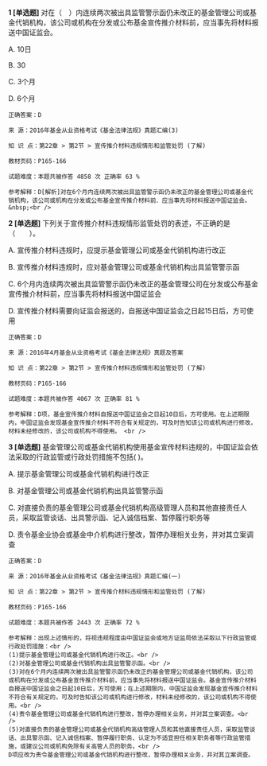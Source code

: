 **1 [单选题]** 对在（　）内连续两次被出具监管警示函仍未改正的基金管理公司或基金代销机构，该公司或机构在分发或公布基金宣传推介材料前，应当事先将材料报送中国证监会。 

A. 10日&nbsp;

B. 30&nbsp;

C. 3个月&nbsp;

D. 6个月&nbsp;

```
正确答案：D

来 源：2016年基金从业资格考试《基金法律法规》真题汇编(3)

知 识 点：第22章 > 第2节 > 宣传推介材料违规情形和监管处罚 (了解)

教材页码：P165-166

试题难度：本题共被作答 4858 次 正确率 63 %

参考解释：D[解析]对在6个月内连续两次被出具监管警示函仍未改正的基金管理公司或基金代销机构，该公司或机构在分发或公布基金宣传推介材料前．应当事先将材料报送中国证监会。&nbsp;<br />

```


**2 [单选题]** 下列关于宣传推介材料违规情形监管处罚的表述，不正确的是（&emsp;&emsp;）。 

A. 宣传推介材料违规时，应提示基金管理公司或基金代销机构进行改正

B. 宣传推介材料违规时，应对基金管理公司或基金代销机构出具监管警示函

C. 6个月内连续两次被出具监管警示函仍未改正的基金管理公司在分发或公布基金宣传推介材料前，应当事先将材料报送中国证监会

D. 宣传推介材料需要向证监会报送的，自报送中国证监会之日起15日后，方可使用 

```
正确答案：D

来 源：2016年4月基金从业资格考试《基金法律法规》真题及答案

知 识 点：第22章 > 第2节 > 宣传推介材料违规情形和监管处罚 (了解)

教材页码：P165-166

试题难度：本题共被作答 4067 次 正确率 81 %

参考解释：D项，基金宣传推介材料自报送中国证监会之日起10日后，方可使用。在上述期限内，中国证监会发现基金宣传推介材料不符合有关规定的，可及时告知该公司或机构进行修改，材料未经修改的，该公司或机构不得使用。 <br />
```


**3 [单选题]** 基金管理公司或基金代销机构使用基金宣传材料违规的，中国证监会依法采取的行政监管或行政处罚措施不包括(       )。

A. 提示基金管理公司或基金代销机构进行改正

B. 对基金管理公司或基金代销机构出具监管警示函

C. 对直接负责的基金管理公司或基金代销机构高级管理人员和其他直接责任人员，采取监管谈话、出具警示函、记入诚信档案、暂停履行职务等

D. 责令基金业协会或基金中介机构进行整改，暂停办理相关业务，并对其立案调查

```
正确答案：D

来 源：2016年基金从业资格考试《基金法律法规》真题汇编(一)

知 识 点：第22章 > 第2节 > 宣传推介材料违规情形和监管处罚 (了解)

教材页码：P165-166

试题难度：本题共被作答 2443 次 正确率 72 %

参考解释：出现上述情形的，将视违规程度由中国证监会或地方证监局依法采取以下行政监管或行政处罚措施：<br />
(1)提示基金管理公司或基金代销机构进行改正。<br />
(2)对基金管理公司或基金代销机构出具监管警示函。<br />
(3)对在6个月内连续两次被出具监管警示函仍未改正的基金管理公司或基金代销机构，该公司或机构在分发或公布基金宣传推介材料前，应当事先将材料报送中国证监会。基金宣传推介材料自报送中国证监会之日起10日后，方可使用；在上述期限内，中国证监会发现基金宣传推介材料不符合有关规定的，可及时告知该公司或机构进行修改，材料未经修改的，该公司或机构不得使用。<br />
(4)责令基金管理公司或基金代销机构进行整改，暂停办理相关业务，并对其立案调查。<br />
(5)对直接负责的基金管理公司或基金代销机构高级管理人员和其他直接责任人员，采取监管谈话、出具警示函、记入诚信档案、暂停履行职务、认定为不适宜担任相关职务者等行政监管措施，或建议公司或机构免除有关高管人员的职务。<br />
D项应改为责令基金管理公司或基金代销机构进行整改，暂停办理相关业务，并对其立案调查。
```

